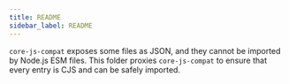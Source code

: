 ```yaml
---
title: README
sidebar_label: README
---
```

`core-js-compat` exposes some files as JSON, and they cannot be
imported by Node.js ESM files.
This folder proxies `core-js-compat` to ensure that every entry
is CJS and can be safely imported.
